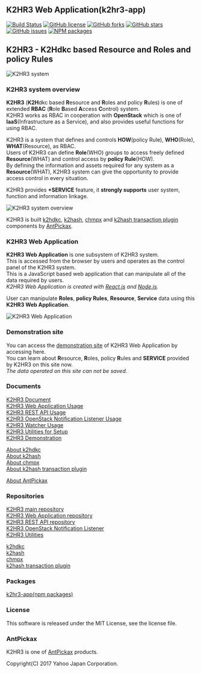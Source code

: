 K2HR3 Web Application(k2hr3-app)
--------------------------------
[![Build Status](https://travis-ci.org/yahoojapan/k2hr3_app.svg?branch=master)](https://travis-ci.org/yahoojapan/k2hr3_app)
[![GitHub license](https://img.shields.io/badge/license-MIT-blue.svg)](https://raw.githubusercontent.com/yahoojapan/k2hr3_app/master/LICENSE)
[![GitHub forks](https://img.shields.io/github/forks/yahoojapan/k2hr3_app.svg)](https://github.com/yahoojapan/k2hr3_app/network)
[![GitHub stars](https://img.shields.io/github/stars/yahoojapan/k2hr3_app.svg)](https://github.com/yahoojapan/k2hr3_app/stargazers)
[![GitHub issues](https://img.shields.io/github/issues/yahoojapan/k2hr3_app.svg)](https://github.com/yahoojapan/k2hr3_app/issues)
[![NPM packages](https://badge.fury.io/js/k2hr3-app.svg)](https://badge.fury.io/js/k2hr3-app)

## **K2HR3** - **K2H**dkc based **R**esource and **R**oles and policy **R**ules

![K2HR3 system](https://k2hr3.antpick.ax/images/top_k2hr3.png)

### K2HR3 system overview
**K2HR3** (**K2H**dkc based **R**esource and **R**oles and policy **R**ules) is one of extended **RBAC** (**R**ole **B**ased **A**ccess **C**ontrol) system.  
K2HR3 works as RBAC in cooperation with **OpenStack** which is one of **IaaS**(Infrastructure as a Service), and also provides useful functions for using RBAC.  

K2HR3 is a system that defines and controls **HOW**(policy Rule), **WHO**(Role), **WHAT**(Resource), as RBAC.  
Users of K2HR3 can define **Role**(WHO) groups to access freely defined **Resource**(WHAT) and control access by **policy Rule**(HOW).  
By defining the information and assets required for any system as a **Resource**(WHAT), K2HR3 system can give the opportunity to provide access control in every situation.  

K2HR3 provides **+SERVICE** feature, it **strongly supports** user system, function and information linkage.

![K2HR3 system overview](https://k2hr3.antpick.ax/images/overview_abstract.png)

K2HR3 is built [k2hdkc](https://github.com/yahoojapan/k2hdkc), [k2hash](https://github.com/yahoojapan/k2hash), [chmpx](https://github.com/yahoojapan/chmpx) and [k2hash transaction plugin](https://github.com/yahoojapan/k2htp_dtor) components by [AntPickax](https://antpick.ax/).

### K2HR3 Web Application
**K2HR3 Web Application** is one subsystem of K2HR3 system.  
This is accessed from the browser by users and operates as the control panel of the K2HR3 system.  
This is a JavaScript based web application that can manipulate all of the data required by users.  
_K2HR3 Web Application is created with [React.js](https://reactjs.org/) and [Node.js](https://nodejs.org/)._  

User can manipulate **Roles**, **policy Rules**, **Resource**, **Service** data using this **K2HR3 Web Application**.  

![K2HR3 Web Application](https://k2hr3.antpick.ax/images/usage_top_app_overview.png)

### Demonstration site
You can access the [demonstration site](https://demo.k2hr3.antpick.ax) of K2HR3 Web Application by accessing here.  
You can learn about **R**esource, **R**oles, policy **R**ules and **SERVICE** provided by K2HR3 on this site now.  
_The data operated on this site can not be saved._

### Documents
[K2HR3 Document](https://k2hr3.antpick.ax/index.html)  
[K2HR3 Web Application Usage](https://k2hr3.antpick.ax/usage_app.html)  
[K2HR3 REST API Usage](https://k2hr3.antpick.ax/api.html)  
[K2HR3 OpenStack Notification Listener Usage](https://k2hr3.antpick.ax/detail_osnl.html)  
[K2HR3 Watcher Usage](https://k2hr3.antpick.ax/tools.html)  
[K2HR3 Utilities for Setup](https://k2hr3.antpick.ax/setup.html)  
[K2HR3 Demonstration](https://demo.k2hr3.antpick.ax/)  

[About k2hdkc](https://k2hdkc.antpick.ax/)  
[About k2hash](https://k2hash.antpick.ax/)  
[About chmpx](https://chmpx.antpick.ax/)  
[About k2hash transaction plugin](https://k2htpdtor.antpick.ax/)  

[About AntPickax](https://antpick.ax/)  

### Repositories
[K2HR3 main repository](https://github.com/yahoojapan/k2hr3)  
[K2HR3 Web Application repository](https://github.com/yahoojapan/k2hr3_app)  
[K2HR3 REST API repository](https://github.com/yahoojapan/k2hr3_api)  
[K2HR3 OpenStack Notification Listener](https://github.com/yahoojapan/k2hr3_osnl)  
[K2HR3 Utilities](https://github.com/yahoojapan/k2hr3_utils)  

[k2hdkc](https://github.com/yahoojapan/k2hdkc)  
[k2hash](https://github.com/yahoojapan/k2hash)  
[chmpx](https://github.com/yahoojapan/chmpx)  
[k2hash transaction plugin](https://github.com/yahoojapan/k2htp_dtor)  

### Packages
[k2hr3-app(npm packages)](https://www.npmjs.com/package/k2hr3-app)  

### License
This software is released under the MIT License, see the license file.  

### AntPickax
K2HR3 is one of [AntPickax](https://antpick.ax/) products.  

Copyright(C) 2017 Yahoo Japan Corporation.

